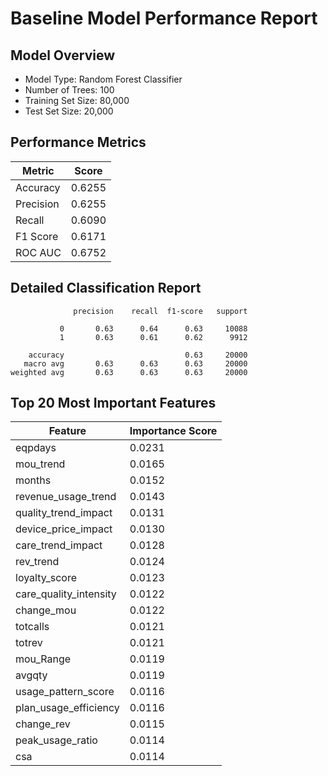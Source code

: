 # Baseline Model Performance Report

## Model Overview
- Model Type: Random Forest Classifier
- Number of Trees: 100
- Training Set Size: 80,000
- Test Set Size: 20,000

## Performance Metrics
| Metric | Score |
|--------|-------|
| Accuracy | 0.6255 |
| Precision | 0.6255 |
| Recall | 0.6090 |
| F1 Score | 0.6171 |
| ROC AUC | 0.6752 |

## Detailed Classification Report
```
              precision    recall  f1-score   support

           0       0.63      0.64      0.63     10088
           1       0.63      0.61      0.62      9912

    accuracy                           0.63     20000
   macro avg       0.63      0.63      0.63     20000
weighted avg       0.63      0.63      0.63     20000
```

## Top 20 Most Important Features
| Feature | Importance Score |
|---------|-----------------|
| eqpdays | 0.0231 |
| mou_trend | 0.0165 |
| months | 0.0152 |
| revenue_usage_trend | 0.0143 |
| quality_trend_impact | 0.0131 |
| device_price_impact | 0.0130 |
| care_trend_impact | 0.0128 |
| rev_trend | 0.0124 |
| loyalty_score | 0.0123 |
| care_quality_intensity | 0.0122 |
| change_mou | 0.0122 |
| totcalls | 0.0121 |
| totrev | 0.0121 |
| mou_Range | 0.0119 |
| avgqty | 0.0119 |
| usage_pattern_score | 0.0116 |
| plan_usage_efficiency | 0.0116 |
| change_rev | 0.0115 |
| peak_usage_ratio | 0.0114 |
| csa | 0.0114 |
